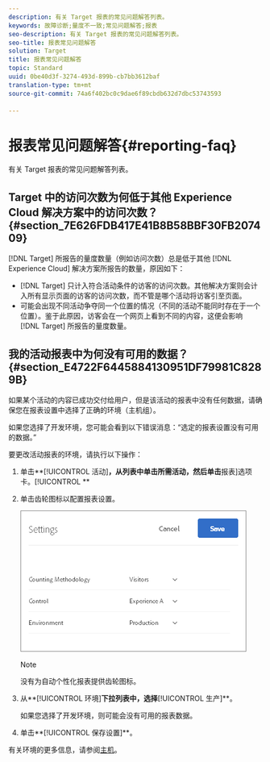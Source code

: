 ```yaml
---
description: 有关 Target 报表的常见问题解答列表。
keywords: 故障诊断;量度不一致;常见问题解答;报表
seo-description: 有关 Target 报表的常见问题解答列表。
seo-title: 报表常见问题解答
solution: Target
title: 报表常见问题解答
topic: Standard
uuid: 0be40d3f-3274-493d-899b-cb7bb3612baf
translation-type: tm+mt
source-git-commit: 74a6f402bc0c9dae6f89cbdb632d7dbc53743593

---
```



# 报表常见问题解答{#reporting-faq}

有关 Target 报表的常见问题解答列表。

## Target 中的访问次数为何低于其他 Experience Cloud 解决方案中的访问次数？{#section_7E626FDB417E41B8B58BBF30FB207409}

[!DNL Target] 所报告的量度数量（例如访问次数）总是低于其他 [!DNL Experience Cloud] 解决方案所报告的数量，原因如下：

* [!DNL Target] 只计入符合活动条件的访客的访问次数。其他解决方案则会计入所有显示页面的访客的访问次数，而不管是哪个活动将访客引至页面。
* 可能会出现不同活动争夺同一个位置的情况（不同的活动不能同时存在于一个位置）。鉴于此原因，访客会在一个网页上看到不同的内容，这便会影响 [!DNL Target] 所报告的量度数量。

## 我的活动报表中为何没有可用的数据？{#section_E4722F6445884130951DF79981C8289B}

如果某个活动的内容已成功交付给用户，但是该活动的报表中没有任何数据，请确保您在报表设置中选择了正确的环境（主机组）。

如果您选择了开发环境，您可能会看到以下错误消息：“选定的报表设置没有可用的数据。”

要更改活动报表的环境，请执行以下操作：

1. 单击**[!UICONTROL 活动]**，从列表中单击所需活动，然后单击**报表]选项卡。[!UICONTROL **
1. 单击齿轮图标以配置报表设置。

   ![](assets/ab_settings_dialog.png)

   >[!NOTE]
   >
   >没有为自动个性化报表提供齿轮图标。

1. 从**[!UICONTROL 环境]**下拉列表中，选择**[!UICONTROL 生产]**。

   如果您选择了开发环境，则可能会没有可用的报表数据。

1. 单击**[!UICONTROL 保存设置]**。

有关环境的更多信息，请参阅[主机](../administrating-target/hosts.md#concept_516BB01EBFBD4449AB03940D31AEB66E)。
